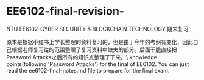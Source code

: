 # EE6102-final-revision-
NTU EE6102-CYBER SECURITY &amp; BLOCKCHAIN TECHNOLOGY 期末复习

原本是根据小红书上学长整理的资料复习的，但是由于今年的考纲有变化，因此自己根据老师复习给的范围整理了复习资料中缺失的部分。后面干脆直接把Password Attacks之后所有的知识点整理了下来。\\
knowledge points(following 'Password Attacks') for the final of EE6102. You can just read the ee6102-final-notes.md file to prepare for the final exam. 
